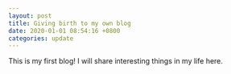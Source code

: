 ```yaml
---
layout: post
title: Giving birth to my own blog
date: 2020-01-01 08:54:16 +0800
categories: update
---
```

This is my first blog! I will share interesting things in my life here.

